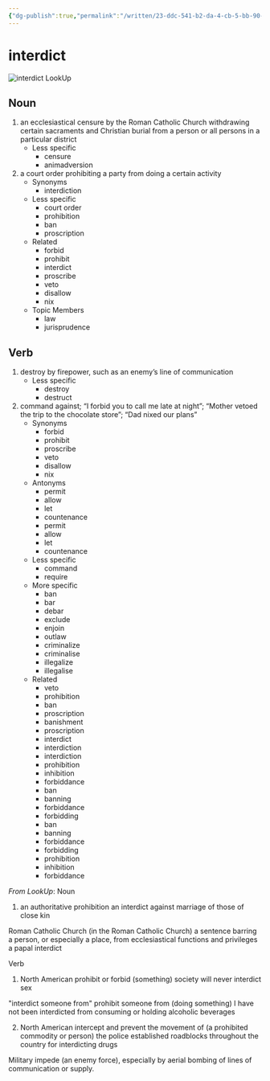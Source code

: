 ```yaml
---
{"dg-publish":true,"permalink":"/written/23-ddc-541-b2-da-4-cb-5-bb-90-cd-7-ce-2-be-1-ca-3/","dgHomeLink":true,"dgPassFrontmatter":false}
---
```


# interdict

![interdict LookUp](https://i.snap.as/9xgFsRK8.png)

## Noun

1. an ecclesiastical censure by the Roman Catholic Church withdrawing certain sacraments and Christian burial from a person or all persons in a particular district
	- Less specific
		- censure
		- animadversion
2. a court order prohibiting a party from doing a certain activity
	- Synonyms
		- interdiction
	- Less specific
		- court order
		- prohibition
		- ban
		- proscription
	- Related
		- forbid
		- prohibit
		- interdict
		- proscribe
		- veto
		- disallow
		- nix
	- Topic Members
		- law
		- jurisprudence

## Verb

1. destroy by firepower, such as an enemy’s line of communication
	- Less specific
		- destroy
		- destruct
2. command against; “I forbid you to call me late at night”; “Mother vetoed the trip to the chocolate store”; “Dad nixed our plans”
	- Synonyms
		- forbid
		- prohibit
		- proscribe
		- veto
		- disallow
		- nix
	- Antonyms
		- permit
		- allow
		- let
		- countenance
		- permit
		- allow
		- let
		- countenance
	- Less specific
		- command
		- require
	- More specific
		- ban
		- bar
		- debar
		- exclude
		- enjoin
		- outlaw
		- criminalize
		- criminalise
		- illegalize
		- illegalise
	- Related
		- veto
		- prohibition
		- ban
		- proscription
		- banishment
		- proscription
		- interdict
		- interdiction
		- interdiction
		- prohibition
		- inhibition
		- forbiddance
		- ban
		- banning
		- forbiddance
		- forbidding
		- ban
		- banning
		- forbiddance
		- forbidding
		- prohibition
		- inhibition
		- forbiddance

*From LookUp*:
Noun
1.	an authoritative prohibition
an interdict against marriage of those of close kin

Roman Catholic Church (in the Roman Catholic Church) a sentence barring a person, or especially a place, from ecclesiastical functions and privileges
a papal interdict


Verb
1.	North American prohibit or forbid (something)
society will never interdict sex

"interdict someone from" prohibit someone from (doing something)
I have not been interdicted from consuming or holding alcoholic beverages

2.	North American intercept and prevent the movement of (a prohibited commodity or person)
the police established roadblocks throughout the country for interdicting drugs

Military impede (an enemy force), especially by aerial bombing of lines of communication or supply.